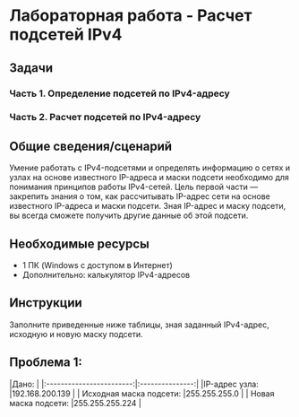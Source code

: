 # Лабораторная работа - Расчет подсетей IPv4 

## Задачи
### Часть 1. Определение подсетей по IPv4-адресу
### Часть 2. Расчет подсетей по IPv4-адресу

## Общие сведения/сценарий

   Умение работать с IPv4-подсетями и определять информацию о сетях и узлах на основе известного IP-адреса и маски подсети необходимо для понимания принципов работы IPv4-сетей. Цель первой части — закрепить знания о том, как рассчитывать IP-адрес сети на основе известного IP-адреса и маски подсети. Зная IP-адрес и маску подсети, вы всегда сможете получить другие данные об этой подсети.


## Необходимые ресурсы
  * 1 ПК (Windows с доступом в Интернет)
  * Дополнительно: калькулятор IPv4-адресов

## Инструкции
   Заполните приведенные ниже таблицы, зная заданный IPv4-адрес, исходную и новую маску подсети.


## Проблема 1:
|Дано:                                       |
|:------------------------:|:---------------:|
|IP-адрес узла:            |192.168.200.139  |
| Исходная маска подсети:  |255.255.255.0    |
| Новая маска подсети:     |255.255.255.224  |